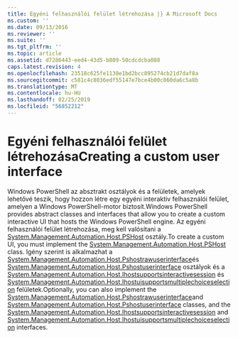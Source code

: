 ```yaml
---
title: Egyéni felhasználói felület létrehozása |} A Microsoft Docs
ms.custom: ''
ms.date: 09/13/2016
ms.reviewer: ''
ms.suite: ''
ms.tgt_pltfrm: ''
ms.topic: article
ms.assetid: d7286443-eed4-43d5-b809-50cdcdcba088
caps.latest.revision: 4
ms.openlocfilehash: 23518c625fe1138e1bd2bcc895274cb21d7daf8a
ms.sourcegitcommit: c581c4c8036edf55147e7bce4b00c860da6c5a8b
ms.translationtype: MT
ms.contentlocale: hu-HU
ms.lasthandoff: 02/25/2019
ms.locfileid: "56852212"
---
```

# <a name="creating-a-custom-user-interface"></a><span data-ttu-id="025fd-102">Egyéni felhasználói felület létrehozása</span><span class="sxs-lookup"><span data-stu-id="025fd-102">Creating a custom user interface</span></span>

<span data-ttu-id="025fd-103">Windows PowerShell az absztrakt osztályok és a felületek, amelyek lehetővé teszik, hogy hozzon létre egy egyéni interaktív felhasználói felület, amelyen a Windows PowerShell-motor biztosít.</span><span class="sxs-lookup"><span data-stu-id="025fd-103">Windows PowerShell provides abstract classes and interfaces that allow you to create a custom interactive UI that hosts the Windows PowerShell engine.</span></span> <span data-ttu-id="025fd-104">Az egyéni felhasználói felület létrehozása, meg kell valósítani a [System.Management.Automation.Host.PSHost](/dotnet/api/System.Management.Automation.Host.PSHost) osztály.</span><span class="sxs-lookup"><span data-stu-id="025fd-104">To create a custom UI, you must implement the [System.Management.Automation.Host.PSHost](/dotnet/api/System.Management.Automation.Host.PSHost) class.</span></span> <span data-ttu-id="025fd-105">Igény szerint is alkalmazhat a [System.Management.Automation.Host.Pshostrawuserinterface](/dotnet/api/System.Management.Automation.Host.PSHostRawUserInterface)és [System.Management.Automation.Host.Pshostuserinterface](/dotnet/api/System.Management.Automation.Host.PSHostUserInterface) osztályok és a [System.Management.Automation.Host.Ihostsupportsinteractivesession](/dotnet/api/System.Management.Automation.Host.IHostSupportsInteractiveSession) és [System.Management.Automation.Host.Ihostuisupportsmultiplechoiceselection](/dotnet/api/System.Management.Automation.Host.IHostUISupportsMultipleChoiceSelection) felületek.</span><span class="sxs-lookup"><span data-stu-id="025fd-105">Optionally, you can also implement the [System.Management.Automation.Host.Pshostrawuserinterface](/dotnet/api/System.Management.Automation.Host.PSHostRawUserInterface)and [System.Management.Automation.Host.Pshostuserinterface](/dotnet/api/System.Management.Automation.Host.PSHostUserInterface) classes, and the [System.Management.Automation.Host.Ihostsupportsinteractivesession](/dotnet/api/System.Management.Automation.Host.IHostSupportsInteractiveSession) and [System.Management.Automation.Host.Ihostuisupportsmultiplechoiceselection](/dotnet/api/System.Management.Automation.Host.IHostUISupportsMultipleChoiceSelection) interfaces.</span></span>
